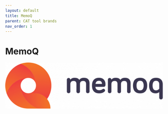 ```yaml
---
layout: default
title: MemoQ
parent: CAT tool brands
nav_order: 1
---
```


# MemoQ

![test](../../assets/images/memoq.png)